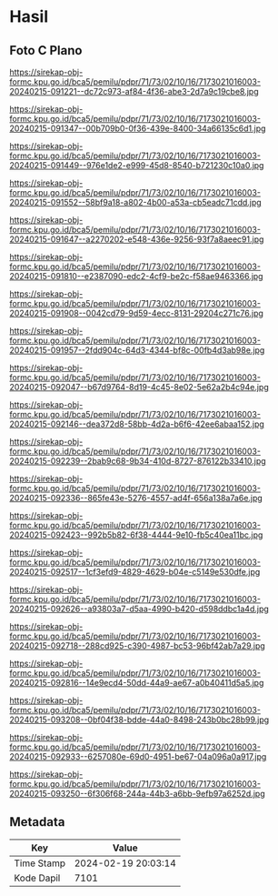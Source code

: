 # Hasil

## Foto C Plano

https://sirekap-obj-formc.kpu.go.id/bca5/pemilu/pdpr/71/73/02/10/16/7173021016003-20240215-091221--dc72c973-af84-4f36-abe3-2d7a9c19cbe8.jpg

https://sirekap-obj-formc.kpu.go.id/bca5/pemilu/pdpr/71/73/02/10/16/7173021016003-20240215-091347--00b709b0-0f36-439e-8400-34a66135c6d1.jpg

https://sirekap-obj-formc.kpu.go.id/bca5/pemilu/pdpr/71/73/02/10/16/7173021016003-20240215-091449--976e1de2-e999-45d8-8540-b721230c10a0.jpg

https://sirekap-obj-formc.kpu.go.id/bca5/pemilu/pdpr/71/73/02/10/16/7173021016003-20240215-091552--58bf9a18-a802-4b00-a53a-cb5eadc71cdd.jpg

https://sirekap-obj-formc.kpu.go.id/bca5/pemilu/pdpr/71/73/02/10/16/7173021016003-20240215-091647--a2270202-e548-436e-9256-93f7a8aeec91.jpg

https://sirekap-obj-formc.kpu.go.id/bca5/pemilu/pdpr/71/73/02/10/16/7173021016003-20240215-091810--e2387090-edc2-4cf9-be2c-f58ae9463366.jpg

https://sirekap-obj-formc.kpu.go.id/bca5/pemilu/pdpr/71/73/02/10/16/7173021016003-20240215-091908--0042cd79-9d59-4ecc-8131-29204c271c76.jpg

https://sirekap-obj-formc.kpu.go.id/bca5/pemilu/pdpr/71/73/02/10/16/7173021016003-20240215-091957--2fdd904c-64d3-4344-bf8c-00fb4d3ab98e.jpg

https://sirekap-obj-formc.kpu.go.id/bca5/pemilu/pdpr/71/73/02/10/16/7173021016003-20240215-092047--b67d9764-8d19-4c45-8e02-5e62a2b4c94e.jpg

https://sirekap-obj-formc.kpu.go.id/bca5/pemilu/pdpr/71/73/02/10/16/7173021016003-20240215-092146--dea372d8-58bb-4d2a-b6f6-42ee6abaa152.jpg

https://sirekap-obj-formc.kpu.go.id/bca5/pemilu/pdpr/71/73/02/10/16/7173021016003-20240215-092239--2bab9c68-9b34-410d-8727-876122b33410.jpg

https://sirekap-obj-formc.kpu.go.id/bca5/pemilu/pdpr/71/73/02/10/16/7173021016003-20240215-092336--865fe43e-5276-4557-ad4f-656a138a7a6e.jpg

https://sirekap-obj-formc.kpu.go.id/bca5/pemilu/pdpr/71/73/02/10/16/7173021016003-20240215-092423--992b5b82-6f38-4444-9e10-fb5c40ea11bc.jpg

https://sirekap-obj-formc.kpu.go.id/bca5/pemilu/pdpr/71/73/02/10/16/7173021016003-20240215-092517--1cf3efd9-4829-4629-b04e-c5149e530dfe.jpg

https://sirekap-obj-formc.kpu.go.id/bca5/pemilu/pdpr/71/73/02/10/16/7173021016003-20240215-092626--a93803a7-d5aa-4990-b420-d598ddbc1a4d.jpg

https://sirekap-obj-formc.kpu.go.id/bca5/pemilu/pdpr/71/73/02/10/16/7173021016003-20240215-092718--288cd925-c390-4987-bc53-96bf42ab7a29.jpg

https://sirekap-obj-formc.kpu.go.id/bca5/pemilu/pdpr/71/73/02/10/16/7173021016003-20240215-092816--14e9ecd4-50dd-44a9-ae67-a0b40411d5a5.jpg

https://sirekap-obj-formc.kpu.go.id/bca5/pemilu/pdpr/71/73/02/10/16/7173021016003-20240215-093208--0bf04f38-bdde-44a0-8498-243b0bc28b99.jpg

https://sirekap-obj-formc.kpu.go.id/bca5/pemilu/pdpr/71/73/02/10/16/7173021016003-20240215-092933--6257080e-69d0-4951-be67-04a096a0a917.jpg

https://sirekap-obj-formc.kpu.go.id/bca5/pemilu/pdpr/71/73/02/10/16/7173021016003-20240215-093250--6f306f68-244a-44b3-a6bb-9efb97a6252d.jpg


## Metadata

| Key        | Value               |
| ---------- | ------------------- |
| Time Stamp | 2024-02-19 20:03:14 |
| Kode Dapil | 7101                |



